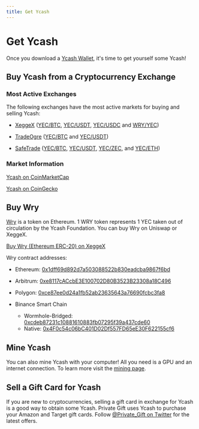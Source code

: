 ```yaml
---
title: Get Ycash
---
```


# Get Ycash

Once you download a [Ycash Wallet](/wallets), it's time to get yourself some Ycash!

## Buy Ycash from a Cryptocurrency Exchange

### Most Active Exchanges

The following exchanges have the most active markets for buying and selling Ycash:

* [XeggeX](https://www.xeggex.com) ([YEC/BTC](https://xeggex.com/market/YEC_BTC), [YEC/USDT](https://xeggex.com/market/YEC_USDT), [YEC/USDC](https://xeggex.com/market/YEC_USDC) and [WRY/YEC](https://xeggex.com/market/WRY_YEC))

* [TradeOgre](https://tradeogre.com) ([YEC/BTC](https://tradeogre.com/exchange/YEC-BTC) and [YEC/USDT](https://tradeogre.com/exchange/YEC-USDT))

* [SafeTrade](https://www.safe.trade) ([YEC/BTC](https://safe.trade/exchange/YEC-BTC?type=pro), [YEC/USDT](https://safe.trade/exchange/YEC-USDT?type=pro), [YEC/ZEC](https://safe.trade/exchange/YEC-ZEC?type=pro), and [YEC/ETH](https://safe.trade/exchange/YEC-ETHC?type=pro))

### Market Information
[Ycash on CoinMarketCap](https://coinmarketcap.com/currencies/ycash/)

[Ycash on CoinGecko](https://www.coingecko.com/en/coins/ycash)

## Buy Wry

[Wry](/wry) is a token on Ethereum. 1 WRY token represents 1 YEC taken out of circulation by the Ycash Foundation. You can buy Wry on Uniswap or XeggeX.

[Buy Wry (Ethereum ERC-20) on XeggeX](https://xeggex.com/market/WRY_YEC)


Wry contract addresses:

* Ethereum: [0x1dff69d892d7a503088522b830eadcba9867f6bd](https://etherscan.io/token/0x1dff69d892d7a503088522b830eadcba9867f6bd)

* Arbitrum: [0xe8117cACcbE3E100702D80B3523B23308a18C496](https://arbiscan.io/token/0xe8117caccbe3e100702d80b3523b23308a18c496)

* Polygon: [0xce87ee0d24a1fb52ab23635643a76690fcbc3fa8](https://polygonscan.com/token/0xce87ee0d24a1fb52ab23635643a76690fcbc3fa8)

* Binance Smart Chain
  - Wormhole-Bridged: [0xcdeb87231c10881610883fb07295f39a437cde60](https://bscscan.com/token/0xcdeb87231c10881610883fb07295f39a437cde60)
  - Native: [0x4F0c54c06bC401D02Df557FD65eE30F622155cf6](https://bscscan.com/token/0x4F0c54c06bC401D02Df557FD65eE30F622155cf6)




## Mine Ycash

You can also mine Ycash with your computer! All you need is a GPU and an internet connection. To learn more visit the [mining page](/mining).

## Sell a Gift Card for Ycash

If you are new to cryptocurrencies, selling a gift card in exchange for
Ycash is a good way to obtain some Ycash. Private Gift uses Ycash to
purchase your Amazon and Target gift cards. Follow
[@Private_Gift on Twitter](https://twitter.com/Private_Gift) for the latest
offers.

